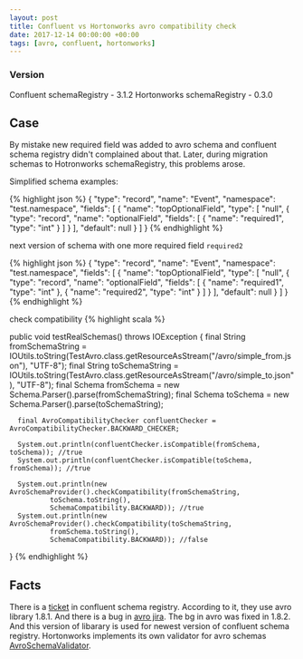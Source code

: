 ```yaml
---
layout: post
title: Confluent vs Hortonworks avro compatibility check
date: 2017-12-14 00:00:00 +00:00
tags: [avro, confluent, hortonworks]
---
```

### Version
Confluent schemaRegistry - 3.1.2
Hortonworks schemaRegistry - 0.3.0

## Case
By mistake new required field was added to avro schema and confluent schema registry didn't complained about that. Later, during migration schemas to Hotronworks schemaRegistry, this problems arose.

Simplified schema examples:

{% highlight json %}
{
  "type": "record",
  "name": "Event",
  "namespace": "test.namespace",
  "fields": [
    {
      "name": "topOptionalField",
      "type": [
        "null",
        {
          "type": "record",
          "name": "optionalField",
          "fields": [
            {
              "name": "required1",
              "type": "int"
            }
          ]
        }
      ],
      "default": null
    }
  ]
}
{% endhighlight %}

next version of schema with one more required field `required2`

{% highlight json %}
{
  "type": "record",
  "name": "Event",
  "namespace": "test.namespace",
  "fields": [
    {
      "name": "topOptionalField",
      "type": [
        "null",
        {
          "type": "record",
          "name": "optionalField",
          "fields": [
            {
              "name": "required1",
              "type": "int"
            },
            {
              "name": "required2",
              "type": "int"
            }
          ]
        }
      ],
      "default": null
    }
  ]
}
{% endhighlight %}

check compatibility
{% highlight scala %}

public void testRealSchemas() throws IOException {
      final String fromSchemaString = IOUtils.toString(TestAvro.class.getResourceAsStream("/avro/simple_from.json"), "UTF-8");
      final String toSchemaString = IOUtils.toString(TestAvro.class.getResourceAsStream("/avro/simple_to.json"), "UTF-8");
      final Schema fromSchema = new Schema.Parser().parse(fromSchemaString);
      final Schema toSchema = new Schema.Parser().parse(toSchemaString);

      final AvroCompatibilityChecker confluentChecker = AvroCompatibilityChecker.BACKWARD_CHECKER;

      System.out.println(confluentChecker.isCompatible(fromSchema, toSchema)); //true
      System.out.println(confluentChecker.isCompatible(toSchema, fromSchema)); //true

      System.out.println(new AvroSchemaProvider().checkCompatibility(fromSchemaString,
              toSchema.toString(),
              SchemaCompatibility.BACKWARD)); //true
      System.out.println(new AvroSchemaProvider().checkCompatibility(toSchemaString,
              fromSchema.toString(),
              SchemaCompatibility.BACKWARD)); //false
}
{% endhighlight %}

## Facts
There is a [ticket](https://github.com/confluentinc/schema-registry/issues/391) in confluent schema registry. According to it, they use avro library 1.8.1. And there is a bug in [avro jira](https://issues.apache.org/jira/browse/AVRO-1883). The bg in avro was fixed in 1.8.2. And this version of libarary is used for newest version of confluent schema registry.
Hortonworks implements its own validator for avro schemas [AvroSchemaValidator](https://github.com/hortonworks/registry/blob/master/schema-registry/common/src/main/java/com/hortonworks/registries/schemaregistry/avro/AvroSchemaValidator.java). 




